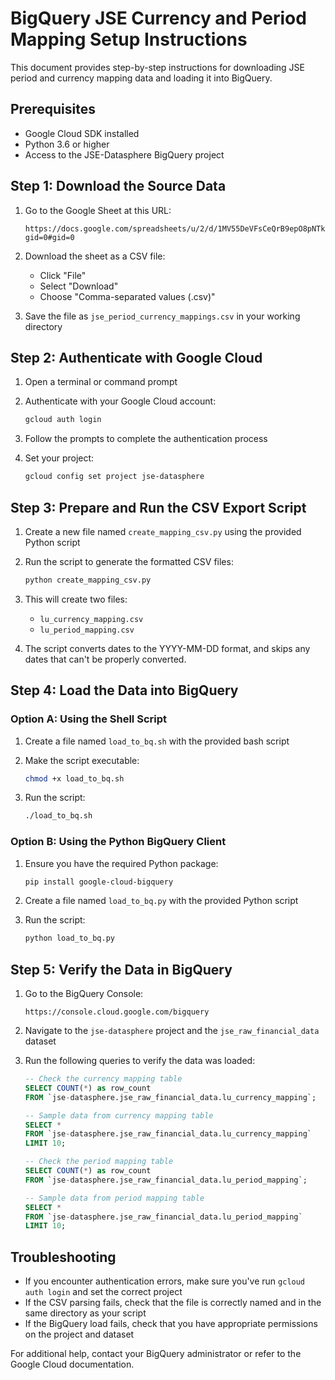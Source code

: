 # BigQuery JSE Currency and Period Mapping Setup Instructions

This document provides step-by-step instructions for downloading JSE period and currency mapping data and loading it into BigQuery.

## Prerequisites

- Google Cloud SDK installed
- Python 3.6 or higher
- Access to the JSE-Datasphere BigQuery project

## Step 1: Download the Source Data

1. Go to the Google Sheet at this URL:
   ```
   https://docs.google.com/spreadsheets/u/2/d/1MV55DeVFsCeQrB9epO8pNTkLdmiG7vibUKGZ2wfvIv0/edit?gid=0#gid=0
   ```

2. Download the sheet as a CSV file:
   - Click "File"
   - Select "Download"
   - Choose "Comma-separated values (.csv)"

3. Save the file as `jse_period_currency_mappings.csv` in your working directory

## Step 2: Authenticate with Google Cloud

1. Open a terminal or command prompt

2. Authenticate with your Google Cloud account:
   ```bash
   gcloud auth login
   ```

3. Follow the prompts to complete the authentication process

4. Set your project:
   ```bash
   gcloud config set project jse-datasphere
   ```

## Step 3: Prepare and Run the CSV Export Script

1. Create a new file named `create_mapping_csv.py` using the provided Python script

2. Run the script to generate the formatted CSV files:
   ```bash
   python create_mapping_csv.py
   ```

3. This will create two files:
   - `lu_currency_mapping.csv`
   - `lu_period_mapping.csv`

4. The script converts dates to the YYYY-MM-DD format, and skips any dates that can't be properly converted.

## Step 4: Load the Data into BigQuery

### Option A: Using the Shell Script

1. Create a file named `load_to_bq.sh` with the provided bash script

2. Make the script executable:
   ```bash
   chmod +x load_to_bq.sh
   ```

3. Run the script:
   ```bash
   ./load_to_bq.sh
   ```

### Option B: Using the Python BigQuery Client

1. Ensure you have the required Python package:
   ```bash
   pip install google-cloud-bigquery
   ```

2. Create a file named `load_to_bq.py` with the provided Python script

3. Run the script:
   ```bash
   python load_to_bq.py
   ```

## Step 5: Verify the Data in BigQuery

1. Go to the BigQuery Console:
   ```
   https://console.cloud.google.com/bigquery
   ```

2. Navigate to the `jse-datasphere` project and the `jse_raw_financial_data` dataset

3. Run the following queries to verify the data was loaded:

   ```sql
   -- Check the currency mapping table
   SELECT COUNT(*) as row_count 
   FROM `jse-datasphere.jse_raw_financial_data.lu_currency_mapping`;

   -- Sample data from currency mapping table
   SELECT * 
   FROM `jse-datasphere.jse_raw_financial_data.lu_currency_mapping` 
   LIMIT 10;

   -- Check the period mapping table
   SELECT COUNT(*) as row_count 
   FROM `jse-datasphere.jse_raw_financial_data.lu_period_mapping`;

   -- Sample data from period mapping table
   SELECT * 
   FROM `jse-datasphere.jse_raw_financial_data.lu_period_mapping` 
   LIMIT 10;
   ```

## Troubleshooting

- If you encounter authentication errors, make sure you've run `gcloud auth login` and set the correct project
- If the CSV parsing fails, check that the file is correctly named and in the same directory as your script
- If the BigQuery load fails, check that you have appropriate permissions on the project and dataset

For additional help, contact your BigQuery administrator or refer to the Google Cloud documentation.
